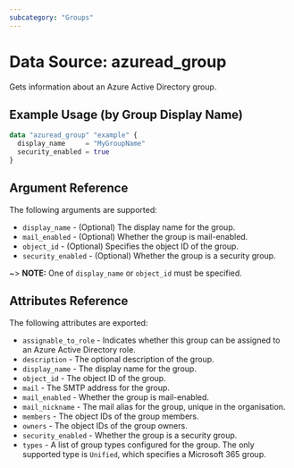 ```yaml
---
subcategory: "Groups"
---
```


# Data Source: azuread_group

Gets information about an Azure Active Directory group.

## Example Usage (by Group Display Name)

```terraform
data "azuread_group" "example" {
  display_name     = "MyGroupName"
  security_enabled = true
}
```

## Argument Reference

The following arguments are supported:

* `display_name` - (Optional) The display name for the group.
* `mail_enabled` - (Optional) Whether the group is mail-enabled.
* `object_id` - (Optional) Specifies the object ID of the group.
* `security_enabled` - (Optional) Whether the group is a security group.

~> **NOTE:** One of `display_name` or `object_id` must be specified.

## Attributes Reference

The following attributes are exported:

* `assignable_to_role` - Indicates whether this group can be assigned to an Azure Active Directory role.
* `description` - The optional description of the group.
* `display_name` - The display name for the group.
* `object_id` - The object ID of the group.
* `mail` - The SMTP address for the group.
* `mail_enabled` - Whether the group is mail-enabled.
* `mail_nickname` - The mail alias for the group, unique in the organisation.
* `members` - The object IDs of the group members.
* `owners` - The object IDs of the group owners.
* `security_enabled` - Whether the group is a security group.
* `types` - A list of group types configured for the group. The only supported type is `Unified`, which specifies a Microsoft 365 group.

